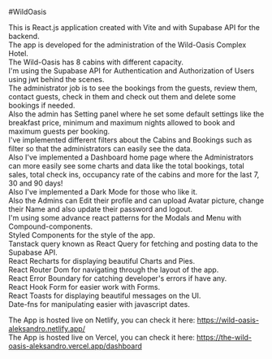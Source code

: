 #WildOasis

This is React.js application created with Vite and with Supabase API for the backend.  
The app is developed for the administration of the Wild-Oasis Complex Hotel.  
The Wild-Oasis has 8 cabins with different capacity.  
I'm using the Supabase API for Authentication and Authorization of Users using jwt behind the scenes.  
The administrator job is to see the bookings from the guests, review them, contact guests, check in them and check out them and delete some bookings if needed.  
Also the admin has Setting panel where he set some default settings like the breakfast price, minimum and maximum nights allowed to book and maximum guests per booking.  
I've implemented different filters about the Cabins and Bookings such as filter so that the administrators can easily see the data.  
Also I've implemented a Dashboard home page where the Administrators can more easily see some charts and data like
the total bookings, total sales, total check ins, occupancy rate of the cabins and more for the last 7, 30 and 90 days!  
Also I've implemented a Dark Mode for those who like it.  
Also the Admins can Edit their profile and can upload Avatar picture, change their Name and also update their password and logout.  
I'm using some advance react patterns for the Modals and Menu with Compound-components.  
Styled Components for the style of the app.  
Tanstack query known as React Query for fetching and posting data to the Supabase API.  
React Recharts for displaying beautiful Charts and Pies.  
React Router Dom for navigating through the layout of the app.  
React Error Boundary for catching developer's errors if have any.  
React Hook Form for easier work with Forms.  
React Toasts for displaying beautiful messages on the UI.  
Date-fns for manipulating easier with javascript dates.

The App is hosted live on Netlify, you can check it here: https://wild-oasis-aleksandro.netlify.app/  
The App is hosted live on Vercel, you can check it here: https://the-wild-oasis-aleksandro.vercel.app/dashboard
